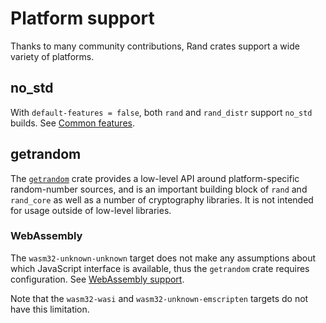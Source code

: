 # Platform support

Thanks to many community contributions, Rand crates support a wide variety of platforms.

## no_std

With `default-features = false`, both `rand` and `rand_distr` support `no_std` builds. See [Common features](crate-features.html#common-features).

## getrandom

The [`getrandom`] crate provides a low-level API around platform-specific
random-number sources, and is an important building block of `rand` and
`rand_core` as well as a number of cryptography libraries.
It is not intended for usage outside of low-level libraries.

### WebAssembly

The `wasm32-unknown-unknown` target does not make any assumptions about which JavaScript interface is available, thus the `getrandom` crate requires configuration. See [WebAssembly support](https://docs.rs/getrandom/latest/getrandom/#webassembly-support).

Note that the `wasm32-wasi` and `wasm32-unknown-emscripten` targets do not have this limitation.

[`getrandom`]: https://docs.rs/getrandom/
